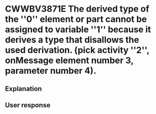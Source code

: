 # CWWBV3871E The derived type of the ''0'' element or part cannot be assigned to variable ''1'' because it derives a type that disallows the used derivation. (pick activity ''2'', onMessage element number 3, parameter number 4).

## Explanation

## User response